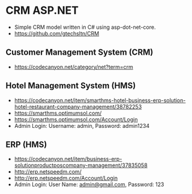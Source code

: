 # CRM ASP.NET
+ Simple CRM model written in C# using asp-dot-net-core.
+ https://github.com/gtechsltn/CRM

## Customer Management System (CRM)
+ https://codecanyon.net/category/net?term=crm

## Hotel Management System (HMS)
+ https://codecanyon.net/item/smarthms-hotel-business-erp-solution-hotel-restaurant-company-management/38782253
+ https://smarthms.optimumsol.com/
+ https://smarthms.optimumsol.com/Account/Login
+ Admin Login: Username: admin, Password: admin1234

## ERP (HMS)
+ https://codecanyon.net/item/business-erp-solutionproductposcompany-management/37835058
+ http://erp.netspeedm.com/
+ http://erp.netspeedm.com/Account/Login
+ Admin Login: User Name: admin@gmail.com, Password: 123
